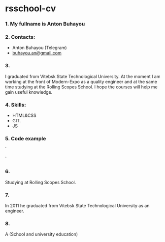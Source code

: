 # **rsschool-cv**
### 1. My fullname is Anton Buhayou

### 2. Contacts:
- Anton Buhayou (Telegram)
- buhayou.an@gmail.com
### 3. 
I graduated from Vitebsk State Technological University. At the moment I am working at the front of Modern-Expo as a quality engineer and at the same time studying at the Rolling Scopes School. I hope the courses will help me gain useful knowledge.
### 4. Skills:
- HTML&CSS
- GIT.
- JS
### 5. Code example
`<meta charset="utf-8">
<script>
	var a = prompt("введите число")
	var b = prompt("введите число")
	var c = a
	a = b
	b = c
	alert("Первое чилсо теперь" + a + "Второе число теперь" + b)
</script>`
### 6. 
Studying at Rolling Scopes School.
### 7. 
In 2011 he graduated from Vitebsk State Technological University as an engineer.
### 8.
A (School and university education)
